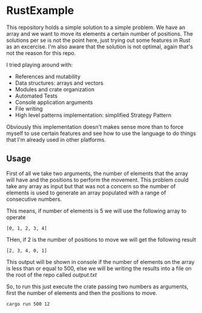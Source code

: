 # RustExample
This repository holds a simple solution to a simple problem. We have an array and we want to move its elements a certain number of positions. The solutions per se is not the point here, just trying out some features in Rust as an excercise. I'm also aware that the solution is not optimal, again that's not the reason for this repo.

I tried playing around with:
- References and mutability
- Data structures: arrays and vectors
- Modules and crate organization
- Automated Tests
- Console application arguments
- File writing
- High level patterns implementation: simplified Strategy Pattern

Obviously this implementation doesn't makes sense more than to force myself to use certain features and see how to use the language to do things that I'm already used in other platforms.

## Usage
First of all we take two arguments, the number of elements that the array will have and the positions to perform the movement. This problem could take any array as input but that was not a concern so the number of elements is used to generate an array populated with a range of consecutive numbers.

This means, if number of elements is 5 we will use the following array to operate

```
[0, 1, 2, 3, 4]
```

THen, if 2 is the number of positions to move we will get the following result

```
[2, 3, 4, 0, 1]
```

This output will be shown in console if the number of elements on the array is less than or equal to 500, else we will be writing the results into a file on the root of the repo called *output.txt*

So, to run this just execute the crate passing two numbers as arguments, first the number of elements and then the positions to move.
```
cargo run 500 12
```

